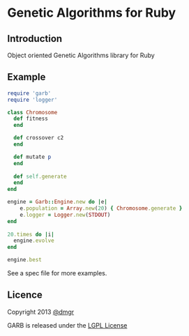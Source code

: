 # Genetic Algorithms for Ruby

## Introduction

Object oriented Genetic Algorithms library for Ruby

## Example

``` ruby
require 'garb'
require 'logger'

class Chromosome
  def fitness
  end

  def crossover c2
  end

  def mutate p
  end
  
  def self.generate
  end
end

engine = Garb::Engine.new do |e|
	e.population = Array.new(20) { Chromosome.generate }
	e.logger = Logger.new(STDOUT)
end
    
20.times do |i|
  engine.evolve
end

engine.best
```

See a spec file for more examples.

## Licence
Copyright 2013 [@dmgr](http://github.com/dmgr)

GARB is released under the [LGPL License](http://opensource.org/licenses/LGPL-3.0)